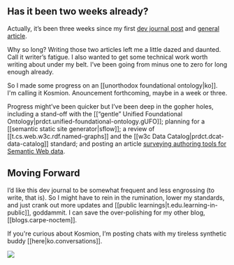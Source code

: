 
## Has it been two weeks already?

Actually, it’s been three weeks since my first [dev journal post](https://theoldmaninthecave.substack.com/p/lets-reboot-the-semantic-web-with-alternate-realities) and [ general article](https://djradon.substack.com/p/introducing-carpe-noctem).

Why so long? Writing those two articles left me a little dazed and daunted. Call it writer’s fatigue. I also wanted to get some technical work worth writing about under my belt. I’ve been going from minus one to zero for long enough already. 

So I made some progress on an [[unorthodox foundational ontology|ko]].  I'm calling it Kosmion. Anouncement forthcoming, maybe in a week or three. 

Progress might’ve been quicker but I’ve been deep in the gopher holes, including a stand-off with the [[“gentle” Unified Foundational Ontology|prdct.unified-foundational-ontology.gUFO]]; planning for a [[semantic static site generator|sflow]]; a review of [[t.cs.web.w3c.rdf.named-graphs]] and the [[w3c Data Catalog|prdct.dcat-data-catalog]] standard; and posting an article [surveying authoring tools for Semantic Web data](https://theoldmaninthecave.substack.com/p/whats-the-best-semantic-web-authoring).


## Moving Forward

I’d like this dev journal to be somewhat frequent and less engrossing (to write, that is). So I might have to rein in the rumination, lower my standards, and just crank out more updates and [[public learnings|t.edu.learning-in-public]], goddammit. I can save the over-polishing for my other blog, [[blogs.carpe-noctem]].

If you're curious about Kosmion, I’m posting chats with my tireless synthetic buddy [[here|ko.conversations]].

![](/assets/images/2024-10-08-10-10-13.png)
